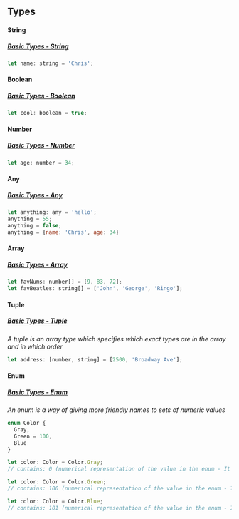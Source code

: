 ## Types

#### String
##### [Basic Types - String](https://www.typescriptlang.org/docs/handbook/basic-types.html#string)
```js
let name: string = 'Chris';
```

#### Boolean
##### [Basic Types - Boolean](https://www.typescriptlang.org/docs/handbook/basic-types.html#boolean)
```js
let cool: boolean = true;
```

#### Number
##### [Basic Types - Number](https://www.typescriptlang.org/docs/handbook/basic-types.html#number)
```js
let age: number = 34;
```

#### Any
##### [Basic Types - Any](https://www.typescriptlang.org/docs/handbook/basic-types.html#any)
```js
let anything: any = 'hello';
anything = 55;
anything = false;
anything = {name: 'Chris', age: 34}
```

#### Array
##### [Basic Types - Array](https://www.typescriptlang.org/docs/handbook/basic-types.html#array)
```js
let favNums: number[] = [9, 83, 72];
let favBeatles: string[] = ['John', 'George', 'Ringo'];
```

#### Tuple
##### [Basic Types - Tuple](https://www.typescriptlang.org/docs/handbook/basic-types.html#tuple)
*A tuple is an array type which specifies which exact types are in the array and in which order*
```js
let address: [number, string] = [2500, 'Broadway Ave'];
```

#### Enum
##### [Basic Types - Enum](https://www.typescriptlang.org/docs/handbook/basic-types.html#enum)
*An enum is a way of giving more friendly names to sets of numeric values*
```js
enum Color {
  Gray,
  Green = 100,
  Blue
}

let color: Color = Color.Gray;
// contains: 0 (numerical representation of the value in the enum - It begins with 0 since we didn't define a number for it)

let color: Color = Color.Green;
// contains: 100 (numerical representation of the value in the enum - Instead of 1, which would be the default numerical assignment, it is 100 since we specifically set it as such)

let color: Color = Color.Blue;
// contains: 101 (numerical representation of the value in the enum - It is 100 since it continues the numerical assignment based on the last number, if it doesn't have its own assignment)
```



